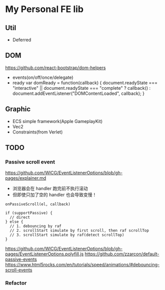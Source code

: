 # My Personal FE lib


## Util
- Deferred

## DOM
https://github.com/react-bootstrap/dom-helpers
- events(on/off/once/delegate)
- ready
  var domReady = function(callback) {
      document.readyState === "interactive" || document.readyState === "complete" ? callback() : document.addEventListener("DOMContentLoaded", callback);
  }


## Graphic
- ECS simple framework(Apple GameplayKit)
- Vec2
- Constraints(from Verlet)


## TODO

### Passive scroll event
https://github.com/WICG/EventListenerOptions/blob/gh-pages/explainer.md
- 浏览器会在 handler 跑完前不执行滚动
- 但即使只加了空的 handler 也会导致变慢！

```
onPassiveScroll(el, callback)

if (supportPassive) {
  // direct
} else {
  // 1. debouncing by raf
  // 2. scrollStart simulate by first scroll, then raf scrollTop
  // 3. scrollStart simulate by raf(detect scrollTop)
}
```
https://github.com/WICG/EventListenerOptions/blob/gh-pages/EventListenerOptions.polyfill.js
https://github.com/zzarcon/default-passive-events
https://www.html5rocks.com/en/tutorials/speed/animations/#debouncing-scroll-events

### Refactor
